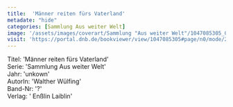 ```yaml
---
title:  'Männer reiten fürs Vaterland'
metadate: "hide"
categories: [Sammlung Aus weiter Welt]
image: '/assets/images/coverart/Sammlung "Aus weiter Welt"/1047085305_00000010.jpg'
visit: 'https://portal.dnb.de/bookviewer/view/1047085305#page/n0/mode/2up'
---
```

Titel: 'Männer reiten fürs Vaterland' <br>
Serie: 'Sammlung Aus weiter Welt' <br>
Jahr: 'unkown' <br>
AutorIn: 'Walther Wülfing' <br>
Band-Nr: '?' <br>
Verlag: ' Enßlin  Laiblin'